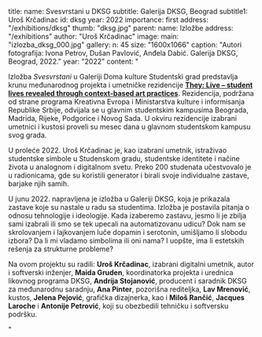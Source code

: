 title:
    name: Svesvrstani u DKSG
    subtitle: Galerija DKSG, Beograd 
    subtitle1: Uroš Krčadinac
id: dksg
year: 2022
importance: first
address: "/exhibitions/dksg"
thumb: "dksg.jpg"
parent:
    name: Izložbe
    address: "/exhibitions"
author: "Uroš Krčadinac"
image:
    main: "izlozba_dksg_000.jpg"
gallery:
    n: 45
    size: "1600x1066"
    caption: "Autori fotografija: Ivona Petrov, Dušan Pavlović, Anđela Dabić. Galerija DKSG, Beograd, 2022."
year: "2022"
content: "<p class='regular'>Izložba <em>Svesvrstani</em> u Galeriji Doma kulture Studentski grad predstavlja krunu međunarodnog projekta i umetničke rezidencije <strong><a href='https://theylive.eu/' target='_blank'>They: Live – student lives revealed through context-based art practices</a></strong>. Rezidencija, podržana od strane programa Kreativna Evropa i Ministarstva kulture i informisanja Republike Srbije, odvijala se u glavnim studentskim kampusima Beograda, Madrida, Rijeke, Podgorice i Novog Sada. U okviru rezidencije izabrani umetnici i kustosi proveli su mesec dana u glavnom studentskom kampusu svog grada.</p>
    <p class='regular'>U proleće 2022. Uroš Krčadinac je, kao izabrani umetnik, istraživao studentske simbole u Studenskom gradu, studentske identitete i načine života u analognom i digitalnom svetu. Preko 200 studenata učestvovalo je u radionicama, gde su koristili generator i birali svoje individualne zastave, barjake njih samih.</p>
    <p class='regular'>U junu 2022. napravljena je izložba u Galeriji DKSG, koja je prikazala zastave koje su nastale u radu sa studentima. Izložba je postavila pitanja o odnosu tehnologije i ideologije. Kada izaberemo zastavu, jesmo li je zbilja sami izabrali ili smo se tek upecali na automatizovanu udicu? Dok nam se skrolovanjem i lajkovanjem luče dopamin i serotonin, umišljamo li slobodu izbora? Da li mi vladamo simbolima ili oni nama? I uopšte, ima li estetskih rešenja za strukturne probleme?</p>
    <p class='regular'>Na ovom projektu su radili: <strong>Uroš Krčadinac</strong>, izabrani digitalni umetnik, autor i softverski inženjer, <strong>Maida Gruden</strong>, koordinatorka projekta i urednica likovnog programa DKSG, <strong>Andrija Stojanović</strong>, producent i saradnik DKSG za međunarodnu saradnju, <strong>Ana Pinter</strong>, pozorišna rediteljka, <strong>Lav Mrenović</strong>, kustos, <strong>Jelena Pejović</strong>, grafička dizajnerka, kao i <strong>Miloš Rančić</strong>, <strong>Jacques Laroche</strong> i <strong>Antonije Petrović</strong>, koji su obezbedili tehničku i softversku podršku.</p>"